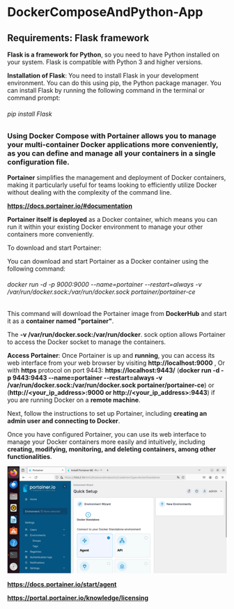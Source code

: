 # DockerComposeAndPython-App
## Requirements: Flask framework
__Flask is a framework for Python__, so you need to have Python installed on your system. Flask is compatible with Python 3 and higher versions.

__Installation of Flask__: You need to install Flask in your development environment. You can do this using pip, the Python package manager. You can install Flask by running the following command in the terminal or command prompt:

###### pip install Flask

### Using Docker Compose with __Portainer__ allows you to manage your multi-container Docker applications more conveniently, as you can define and manage all your containers in a single configuration file.
__Portainer__ simplifies the management and deployment of Docker containers, making it particularly useful for teams looking to efficiently utilize Docker without dealing with the complexity of the command line.

__https://docs.portainer.io/#documentation__

__Portainer itself is deployed__ as a Docker container, which means you can run it within your existing Docker environment to manage your other containers more conveniently.

To download and start Portainer:

You can download and start Portainer as a Docker container using the following command:
###### docker run -d -p 9000:9000 --name=portainer --restart=always -v /var/run/docker.sock:/var/run/docker.sock portainer/portainer-ce
This command will download the Portainer image from __DockerHub__ and start it as a __container named "portainer"__. 

The   __-v /var/run/docker.sock:/var/run/docker__. sock option allows Portainer to access the Docker socket to manage the containers.

__Access Portainer__: Once Portainer is up and __running__, you can access its web interface from your web browser by visiting __http://localhost:9000__ ,  Or with __https__ protocol on port 9443:  __https://localhost:9443/__ (__docker run -d -p 9443:9443 --name=portainer --restart=always -v /var/run/docker.sock:/var/run/docker.sock portainer/portainer-ce__) or (__http://<your_ip_address>:9000 or http://<your_ip_address>:9443__) if you are running Docker on a __remote machine__. 

Next, follow the instructions to set up Portainer, including __creating an admin user and connecting to Docker__.

Once you have configured Portainer, you can use its web interface to manage your Docker containers more easily and intuitively, including __creating, modifying, monitoring, and deleting containers, among other functionalities__.

<img src="dockersContainers.png">

__https://docs.portainer.io/start/agent__

__https://portal.portainer.io/knowledge/licensing__

